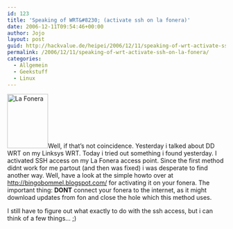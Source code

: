 ```yaml
---
id: 123
title: 'Speaking of WRT&#8230; (activate ssh on la fonera)'
date: 2006-12-11T09:54:46+00:00
author: Jojo
layout: post
guid: http://hackvalue.de/heipei/2006/12/11/speaking-of-wrt-activate-ssh-on-la-fonera/
permalink: /2006/12/11/speaking-of-wrt-activate-ssh-on-la-fonera/
categories:
  - Allgemein
  - Geekstuff
  - Linux
---
```

<img data-echo="/weblog/fonera.jpg" alt="La Fonera" class="alignleft" width="94" height="125" />Well, if that&#8217;s not coincidence. Yesterday i talked about DD WRT on my Linksys WRT. Today i tried out something i found yesterday. I activated SSH access on my La Fonera access point. Since the first method didnt work for me partout (and then was fixed) i was desperate to find another way. Well, have a look at the simple howto over at <http://bingobommel.blogspot.com/> for activating it on your fonera. The important thing: **DONT** connect your fonera to the internet, as it might download updates from fon and close the hole which this method uses.
  
I still have to figure out what exactly to do with the ssh access, but i can think of a few things&#8230; ;)
